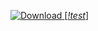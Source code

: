 [ ![Download](https://api.bintray.com/packages/iyadseizer/mikro/mikrotik/images/download.svg) ](https://bintray.com/iyadseizer/mikro/mikrotik/_latestVersion)
[_[!test](https://alix-ad710.firebaseapp.com/xFiles/xImages/symain.png)_]
